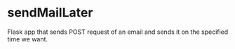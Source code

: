 # sendMailLater
Flask app that sends POST request of an email and sends it on the specified time we want.
